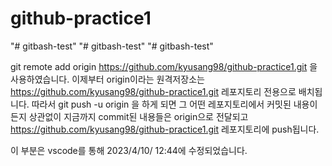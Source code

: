 # github-practice1
"# gitbash-test" 
"# gitbash-test" 
"# gitbash-test" 


git remote add origin https://github.com/kyusang98/github-practice1.git 을 사용하였습니다.
이제부터 origin이라는 원격저장소는 https://github.com/kyusang98/github-practice1.git 레포지토리 전용으로 배치됩니다.
따라서 git push -u origin 을 하게 되면 그 어떤 레포지토리에서 커밋된 내용이든지 상관없이
지금까지 commit된 내용들은 origin으로 전달되고
https://github.com/kyusang98/github-practice1.git 레포지토리에 push됩니다.  

이 부분은 vscode를 통해 2023/4/10/ 12:44에 수정되었습니다.
